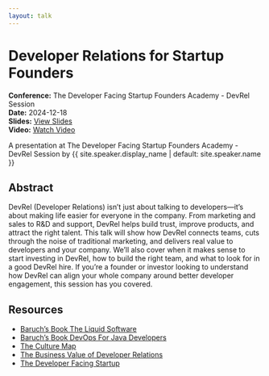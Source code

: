 ```yaml
---
layout: talk
---
```


<!-- Source: https://speaking.jbaru.ch/tPC2jl/developer-relations-for-startup-founders -->
# Developer Relations for Startup Founders

**Conference:** The Developer Facing Startup Founders Academy - DevRel Session  
**Date:** 2024-12-18  
**Slides:** [View Slides](https://drive.google.com/file/d/1zjlkynuy-Ou3Qy0wjnGyvS5hihlmaHQ7/view)  
**Video:** [Watch Video](https://youtu.be/95ILNUaUAO4?si=25BQXTQwqOxkqorq)  

A presentation at The Developer Facing Startup Founders Academy - DevRel Session by 
                    {{ site.speaker.display_name | default: site.speaker.name }}

## Abstract

DevRel (Developer Relations) isn’t just about talking to developers—it’s about making life easier for everyone in the company. From marketing and sales to R&D and support, DevRel helps build trust, improve products, and attract the right talent. This talk will show how DevRel connects teams, cuts through the noise of traditional marketing, and delivers real value to developers and your company.
We’ll also cover when it makes sense to start investing in DevRel, how to build the right team, and what to look for in a good DevRel hire. If you’re a founder or investor looking to understand how DevRel can align your whole company around better developer engagement, this session has you covered.

## Resources

- [Baruch’s Book The Liquid Software](https://amzn.to/3P19Wbu)
- [Baruch’s Book DevOps For Java Developers](https://amzn.to/4fokFr5)
- [The Culture Map](https://amzn.to/41LxVDj)
- [The Business Value of Developer Relations](https://amzn.to/3DnpLH3)
- [The Developer Facing Startup](https://amzn.to/3OZATMR)
